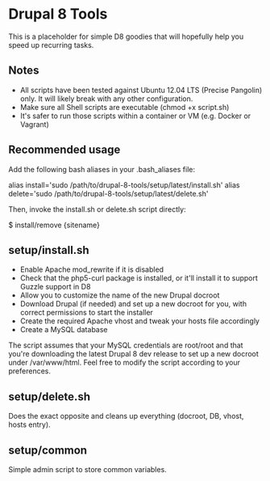 Drupal 8 Tools
==============

This is a placeholder for simple D8 goodies that will hopefully help you speed up recurring tasks.

Notes
-----

- All scripts have been tested against Ubuntu 12.04 LTS (Precise Pangolin) only. It will likely break with any other configuration.
- Make sure all Shell scripts are executable (chmod +x script.sh)
- It's safer to run those scripts within a container or VM (e.g. Docker or Vagrant)

Recommended usage
-----------------

Add the following bash aliases in your .bash_aliases file:

alias install='sudo /path/to/drupal-8-tools/setup/latest/install.sh'
alias delete='sudo /path/to/drupal-8-tools/setup/latest/delete.sh'

Then, invoke the install.sh or delete.sh script directly:

$ install/remove {sitename}

setup/install.sh
----------------

- Enable Apache mod_rewrite if it is disabled
- Check that the php5-curl package is installed, or it'll install it to support Guzzle support in D8
- Allow you to customize the name of the new Drupal docroot
- Download Drupal (if needed) and set up a new docroot for you, with correct permissions to start the installer
- Create the required Apache vhost and tweak your hosts file accordingly
- Create a MySQL database

The script assumes that your MySQL credentials are root/root and that you're downloading the latest Drupal 8 dev release to set up a new docroot under /var/www/html. Feel free to modify the script according to your preferences.

setup/delete.sh
---------------

Does the exact opposite and cleans up everything (docroot, DB, vhost, hosts entry).

setup/common
------------

Simple admin script to store common variables.

